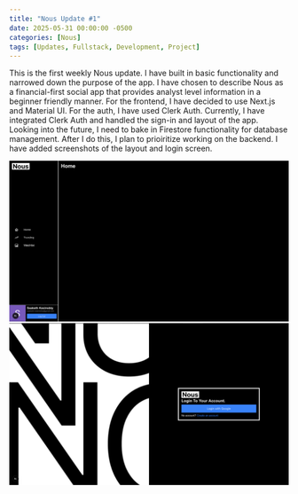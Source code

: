 ```yaml
---
title: "Nous Update #1"
date: 2025-05-31 00:00:00 -0500
categories: [Nous]
tags: [Updates, Fullstack, Development, Project]
---
```


This is the first weekly Nous update. I have built in basic functionality and narrowed down the purpose of the app. I have chosen to describe Nous as a financial-first social app that provides analyst level information in a beginner friendly manner. For the frontend, I have decided to use Next.js and Material UI. For the auth, I have used Clerk Auth. Currently, I have integrated Clerk Auth and handled the sign-in and layout of the app. Looking into the future, I need to bake in Firestore functionality for database management. After I do this, I plan to prioiritize working on the backend. I have added screenshots of the layout and login screen.

![Desktop Home Development](/assets/home.png "DDesktop Home Development")
![Desktop Login Development](/assets/login.png "Desktop Login Development")

